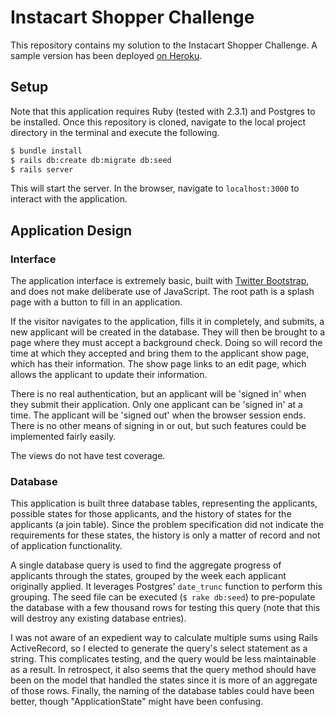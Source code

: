 # Instacart Shopper Challenge

This repository contains my solution to the Instacart Shopper Challenge. A sample version has been deployed [on Heroku](https://powerful-sands-52598.herokuapp.com/).


## Setup

Note that this application requires Ruby (tested with 2.3.1) and Postgres to be installed. Once this repository is cloned, navigate to the local project directory in the terminal and execute the following.

```bash
$ bundle install
$ rails db:create db:migrate db:seed
$ rails server
```

This will start the server. In the browser, navigate to `localhost:3000` to interact with the application.


## Application Design

### Interface

The application interface is extremely basic, built with [Twitter Bootstrap](https://getbootstrap.com/), and does not make deliberate use of JavaScript. The root path is a splash page with a button to fill in an application.

If the visitor navigates to the application, fills it in completely, and submits, a new applicant will be created in the database. They will then be brought to a page where they must accept a background check. Doing so will record the time at which they accepted and bring them to the applicant show page, which has their information. The show page links to an edit page, which allows the applicant to update their information.

There is no real authentication, but an applicant will be 'signed in' when they submit their application. Only one applicant can be 'signed in' at a time. The applicant will be 'signed out' when the browser session ends. There is no other means of signing in or out, but such features could be implemented fairly easily.

The views do not have test coverage.


### Database

This application is built three database tables, representing the applicants, possible states for those applicants, and the history of states for the applicants (a join table). Since the problem specification did not indicate the requirements for these states, the history is only a matter of record and not of application functionality.

A single database query is used to find the aggregate progress of applicants through the states, grouped by the week each applicant originally applied. It leverages Postgres' `date_trunc` function to perform this grouping. The seed file can be executed (`$ rake db:seed`) to pre-populate the database with a few thousand rows for testing this query (note that this will destroy any existing database entries).

I was not aware of an expedient way to calculate multiple sums using Rails ActiveRecord, so I elected to generate the query's select statement as a string. This complicates testing, and the query would be less maintainable as a result. In retrospect, it also seems that the query method should have been on the model that handled the states since it is more of an aggregate of those rows. Finally, the naming of the database tables could have been better, though "ApplicationState" might have been confusing.
